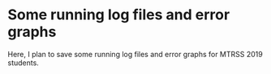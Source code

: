 # Some running log files and error graphs

Here, I plan to save some running log files and error graphs for MTRSS 2019 students.
